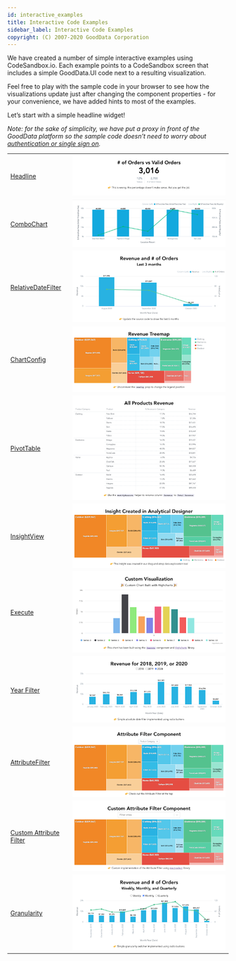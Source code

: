 ```yaml
---
id: interactive_examples
title: Interactive Code Examples
sidebar_label: Interactive Code Examples
copyright: (C) 2007-2020 GoodData Corporation
---
```


We have created a number of simple interactive examples using CodeSandbox.io. Each example points to a CodeSandbox screen that includes a simple GoodData.UI code next to a resulting visualization.

Feel free to play with the sample code in your browser to see how the visualizations update just after changing the component properties - for your convenience, we have added hints to most of the examples.

Let’s start with a simple headline widget!

_Note: for the sake of simplicity, we have put a proxy in front of the GoodData platform so the sample code doesn’t need to worry about [authentication or single sign on](30_tips__sso.md)._

|  |  |
| :--- | :--- |
| [Headline](https://codesandbox.io/s/github/gooddata/gooddata-ui-examples/tree/master/example-headline?file=/src/App/index.js) | ![Headline](assets/ics_headline.png) | 
| [ComboChart](https://codesandbox.io/s/github/gooddata/gooddata-ui-examples/tree/master/example-combochart?file=/src/App/index.js) | ![ComboChart](assets/combochart.png) | 
| [RelativeDateFilter](https://codesandbox.io/s/github/gooddata/gooddata-ui-examples/tree/master/example-relativedatefilter?file=/src/App/index.js) | ![RelativeDateFilter](assets/ics_relativedatefilter.png) | 
| [ChartConfig](https://codesandbox.io/s/github/gooddata/gooddata-ui-examples/tree/master/example-chartconfig?file=/src/App/index.js) | ![ChartConfig](assets/ics_chartconfig.png) |
| [PivotTable](https://codesandbox.io/s/github/gooddata/gooddata-ui-examples/tree/master/example-pivottable?file=/src/App/index.js) | ![PivotTable](assets/ics_pivottable.png) | 
| [InsightView](https://codesandbox.io/s/github/gooddata/gooddata-ui-examples/tree/master/example-insightview?file=/src/App/index.js) | ![InsightView](assets/ics_insightview.png) | 
| [Execute](https://codesandbox.io/s/github/gooddata/gooddata-ui-examples/tree/master/example-execute?file=/src/App/index.js) | ![Execute](assets/ics_execute.png) | 
| [Year Filter](https://codesandbox.io/s/github/gooddata/gooddata-ui-examples/tree/master/example-yearfilter?file=/src/App/index.js) | ![Year Filter](assets/ics_year_filter.png) | 
| [AttributeFilter](https://codesandbox.io/s/github/gooddata/gooddata-ui-examples/tree/master/example-attributefilter?file=/src/App/index.js) | ![AttributeFilter](assets/ics_attributefilter.png) | 
| [Custom Attribute Filter](https://codesandbox.io/s/github/gooddata/gooddata-ui-examples/tree/master/example-customattributefilter?file=/src/App/index.js) | ![Custom Attribute Filter](assets/ics_custom_attribute_filter.png) |
| [Granularity](https://codesandbox.io/s/github/gooddata/gooddata-ui-examples/tree/master/example-granularity?file=/src/App/index.js) | ![Granularity](assets/ics_granularity.png) |
